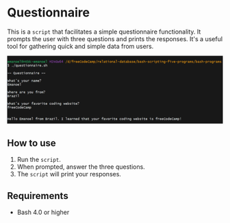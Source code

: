 # Questionnaire

This is a `script` that facilitates a simple questionnaire functionality. It prompts the user with three questions and prints the responses. It's a useful tool for gathering quick and simple data from users.

![Questionnaire Image](../../images/questionnaire-command-line.png)

## How to use

1. Run the `script`.
2. When prompted, answer the three questions.
3. The `script` will print your responses.

## Requirements

- Bash 4.0 or higher